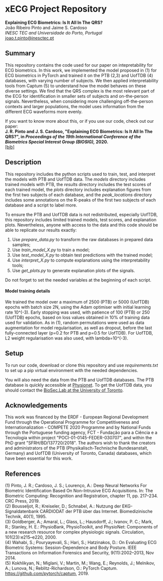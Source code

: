 # xECG Project Repository

**Explaining ECG Biometrics: Is It All In The QRS?**    
João Ribeiro Pinto and Jaime S. Cardoso    
*INESC TEC and Universidade do Porto, Portugal*   
joao.t.pinto@inesctec.pt

## Summary
This repository contains the code used for our paper on intepretability for ECG biometrics. In this work, we implemented the model proposed in (1) for ECG biometrics in PyTorch and trained it on the PTB (2,3) and UofTDB (4) databases, with varying number of subjects. We then applied interpretability tools from Captum (5) to understand how the model behaves on these diverse settings. We find that the QRS complex is the most relevant part of the ECG for identification in smaller sets of subjects and on-the-person signals. Nevertheless, when considering more challenging off-the-person contexts and larger populations, the model uses information from the different ECG waveforms more evenly.  

If you want to know more about this, or if you use our code, check out our paper:    
**J. R. Pinto and J. S. Cardoso, "Explaining ECG Biometrics: Is It All In The QRS?", in *Proceedings of the 19th International Conference of the Biometrics Special Interest Group (BIOSIG),* 2020.**    
[[bib]](https://github.com/jtrpinto/xECG/blob/master/citation.bib)

## Description
This repository includes the python scripts used to train, test, and interpret the models with PTB and UofTDB data. The *models* directory includes trained models with PTB, the *results* directory includes the test scores of each trained model, the *plots* directory includes explanation figures from the first two subjects of each database, and the *peak_locations* directory includes some annotations on the R-peaks of the first two subjects of each database and a script to label more.

To ensure the PTB and UofTDB data is not redistributed, especially UofTDB, this repository includes limited trained models, test scores, and explanation plots. Nevertheless, anyone with access to the data and this code should be able to replicate our results exactly:
1. Use *prepare_data.py* to transform the raw databases in prepared data samples;
2. Use *train_model_X.py* to train a model;
3. Use *test_model_X.py* to obtain test predictions with the trained model;
4. Use *interpret_X.py* to compute explanations using the interpretability tools;
5. Use *get_plots.py* to generate explanation plots of the signals.

Do not forget to set the needed variables at the beginning of each script.

#### Model training details
We trained the model over a maximum of 2500 (PTB) or 5000 (UofTDB) epochs with batch size 2N, using the Adam optimiser with initial learning rate 10^(-3). Early stopping was used, with patience of 100 (PTB) or 250 (UofTDB) epochs, based on loss values obtained in 10% of training data used for validation. As in (1), random permutations were used as data augmentation for model regularisation, as well as dropout, before the last fully-connected layer (p=0.2 for PTB and p=0.5 for UofTDB). For UofTDB, L2 weight regularisation was also used, with lambda=10^(-3).

## Setup
To run our code, download or clone this repository and use *requirements.txt* to set up a pip virtual environment with the needed dependencies.

You will also need the data from the PTB and UofTDB databases. The PTB database is quickly accessible at [Physionet](https://physionet.org/content/ptbdb/1.0.0/). To get the UofTDB data, you should contact the [BioSec.Lab at the University of Toronto](https://www.comm.utoronto.ca/~biometrics/). 

## Acknowledgements
This work was financed by the ERDF - European Regional Development Fund through the Operational Programme for Competitiveness and Internationalization - COMPETE 2020 Programme and by National Funds through the Portuguese funding agency, FCT - Fundação para a Ciência e a Tecnologia within project "POCI-01-0145-FEDER-030707", and within the PhD grant "SFRH/BD/137720/2018". The authors wish to thank the creators and administrators of the PTB (Physikalisch-Technische Bundesanstalt, Germany) and UofTDB (University of Toronto, Canada) databases, which have been essential for this work.

## References
(1) Pinto, J. R.; Cardoso, J. S.; Lourenço, A.: Deep Neural Networks For Biometric Identification Based On Non-Intrusive ECG Acquisitions. In: The Biometric Computing: Recognition and Registration, chapter 11, pp. 217–234. CRC Press, 2019.  
(2) Bousseljot, R.; Kreiseler, D.; Schnabel, A.: Nutzung der EKG-Signaldatenbank CARDIODAT der PTB ̈uber das Internet. Biomedizinische Technik, 40(1), 1995.   
(3) Goldberger, A.; Amaral, L.; Glass, L.; Hausdorff, J.; Ivanov, P. C.; Mark, R.; Stanley, H. E.: PhysioBank, PhysioToolkit, and PhysioNet: Components of a new research resource for complex physiologic signals. Circulation, 101(23):e215–e220, 2000.   
(4) Wahabi, S.; Pouryayevali, S.; Hari, S.; Hatzinakos, D.: On Evaluating ECG Biometric Systems: Session-Dependence and Body Posture. IEEE Transactions on Information Forensics and Security, 9(11):2002–2013, Nov 2014.   
(5) Kokhlikyan, N.; Miglani, V.; Martin, M.; Wang, E.; Reynolds, J.; Melnikov, A.; Lunova, N.; Reblitz-Richardson, O.: PyTorch Captum. https://github.com/pytorch/captum, 2019.
